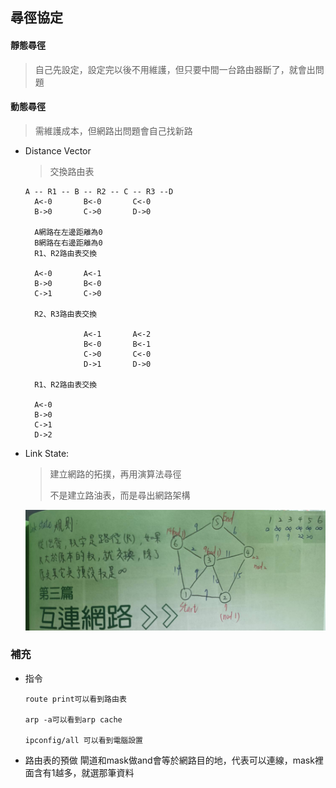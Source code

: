 ## 尋徑協定



#### 靜態尋徑

> 自己先設定，設定完以後不用維護，但只要中間一台路由器斷了，就會出問題



#### 動態尋徑

> 需維護成本，但網路出問題會自己找新路

* Distance Vector

  > 交換路由表

  ```
  A -- R1 -- B -- R2 -- C -- R3 --D
  	A<-0	   B<-0		  C<-0
  	B->0	   C->0		  D->0
  	
  	A網路在左邊距離為0
  	B網路在右邊距離為0
  	R1、R2路由表交換
  	
  	A<-0	   A<-1
  	B->0	   B<-0
  	C->1	   C->0
  	
  	R2、R3路由表交換
  			   
  			   A<-1		  A<-2
  			   B<-0		  B<-1
  			   C->0		  C<-0
  			   D->1		  D->0
  			
  	R1、R2路由表交換
  	
  	A<-0
  	B->0
  	C->1
  	D->2	
  ```

  



* Link State:

  > 建立網路的拓撲，再用演算法尋徑
  >
  > 不是建立路油表，而是尋出網路架構

  ![](../picture/LinkState.png)



### 補充

* 指令

  ```
  route print可以看到路由表 
  
  arp -a可以看到arp cache
  
  ipconfig/all 可以看到電腦設置
  ```

* 路由表的預做 閘道和mask做and會等於網路目的地，代表可以連線，mask裡面含有1越多，就選那筆資料



